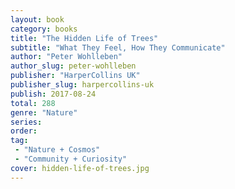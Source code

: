 ```yaml
---
layout: book
category: books
title: "The Hidden Life of Trees"
subtitle: "What They Feel, How They Communicate"
author: "Peter Wohlleben"
author_slug: peter-wohlleben
publisher: "HarperCollins UK"
publisher_slug: harpercollins-uk
publish: 2017-08-24
total: 288
genre: "Nature"
series:
order:
tag: 
 - "Nature + Cosmos"
 - "Community + Curiosity"
cover: hidden-life-of-trees.jpg
---
```




